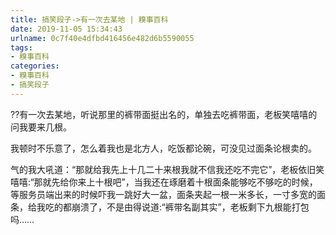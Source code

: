 ```yaml
---
title: 搞笑段子->有一次去某地 | 糗事百科
date: 2019-11-05 15:34:43
urlname: 0c7f40e4dfbd416456e482d6b5590055
tags: 
- 糗事百科
categories:
- 糗事百科
- 搞笑段子
---
```

??有一次去某地，听说那里的裤带面挺出名的，单独去吃裤带面，老板笑嘻嘻的问我要来几根。

我顿时不乐意了，怎么着我也是北方人，吃饭都论碗，可没见过面条论根卖的。

气的我大吼道：“那就给我先上十几二十来根我就不信我还吃不完它”，老板依旧笑嘻嘻:“那就先给你来上十根吧”，当我还在琢磨着十根面条能够吃不够吃的时候，等服务员端出来的时候吓我一跳好大一盆，面条夹起一根一米多长，一寸多宽的面条，给我吃的都崩溃了，不是由得说道:“裤带名副其实”，老板剩下九根能打包吗……


